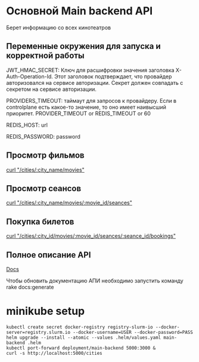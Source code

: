 # Основной Main backend API

Берет информацию со всех кинотеатров

## Переменные окружения для запуска и корректной работы

JWT_HMAC_SECRET: Ключ для расшифровки значения заголовка X-Auth-Operation-Id. Этот заголовок подтверждает, что провайдер авторизовался на сервисе авторизации.
Секрет должен совпадать с секретом на сервисе авторизации.

PROVIDERS_TIMEOUT: таймаут для запросов к провайдеру. Если в controlplane есть какое-то значение, то оно имеет наивысший приоритет.
PROVIDER_TIMEOUT or REDIS_TIMEOUT or 60

REDIS_HOST: url

REDIS_PASSWORD: password

## Просмотр фильмов

[curl "/cities/:city_name/movies"](doc/api/movies/success_response.md)

## Просмотр сеансов

[curl "/cities/:city_name/movies/:movie_id/seances"](doc/api/seances/success_response.md)

## Покупка билетов

[curl "/cities/:city_id/movies/:movie_id/seances/:seance_id/bookings"](doc/api/bookings/success_response.md)

## Полное описание API

[Docs](doc/api/index.md)

Чтобы обновить документацию АПИ необходимо запустить команду rake docs:generate

# minikube setup

```shell
kubectl create secret docker-registry registry-slurm-io --docker-server=registry.slurm.io --docker-username=USER --docker-password=PASS
helm upgrade --install --atomic --values .helm/values.yaml main-backend .helm
kubectl port-forward deployment/main-backend 5000:3000 &
curl -s http://localhost:5000/cities
```
